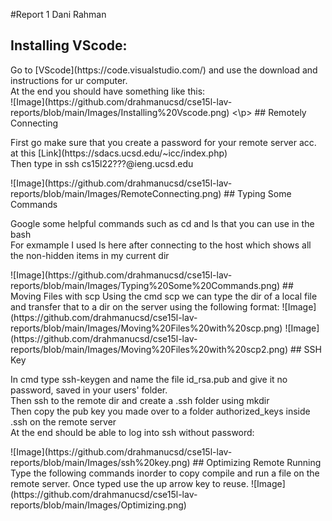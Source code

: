 #Report 1
Dani Rahman
## Installing VScode:
<p>
Go to [VScode](https://code.visualstudio.com/) and use the download and instructions for ur computer.<br>
At the end you should have something like this:<br>
![Image](https://github.com/drahmanucsd/cse15l-lav-reports/blob/main/Images/Installing%20Vscode.png)
 <\p>
## Remotely Connecting
<p>
First go make sure that you create a password for your remote server acc. at this [Link](https://sdacs.ucsd.edu/~icc/index.php)<br>
Then type in ssh cs15l22???@ieng.ucsd.edu</p>
![Image](https://github.com/drahmanucsd/cse15l-lav-reports/blob/main/Images/RemoteConnecting.png)
## Typing Some Commands
<p>
Google some helpful commands such as cd and ls that you can use in the bash<br>
For exmample I used ls here after connecting to the host which shows all the non-hidden items in my current dir</p>
![Image](https://github.com/drahmanucsd/cse15l-lav-reports/blob/main/Images/Typing%20Some%20Commands.png)
## Moving Files with scp
Using the cmd scp we can type the dir of a local file and transfer that to a dir on the server using the following format:
![Image](https://github.com/drahmanucsd/cse15l-lav-reports/blob/main/Images/Moving%20Files%20with%20scp.png)
![Image](https://github.com/drahmanucsd/cse15l-lav-reports/blob/main/Images/Moving%20Files%20with%20scp2.png)
## SSH Key
<p>
In cmd type ssh-keygen and name the file id_rsa.pub and give it no password, saved in your users' folder.<br>
Then ssh to the remote dir and create a .ssh folder using mkdir<br>
Then copy the pub key you made over to a folder authorized_keys inside .ssh on the remote server<br>
At the end should be able to log into ssh without password:</p>
![Image](https://github.com/drahmanucsd/cse15l-lav-reports/blob/main/Images/ssh%20key.png)
## Optimizing Remote Running
Type the following commands inorder to copy compile and run a file on the remote server. Once typed use the up arrow key to reuse.
![Image](https://github.com/drahmanucsd/cse15l-lav-reports/blob/main/Images/Optimizing.png)

